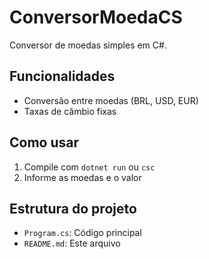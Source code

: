 # ConversorMoedaCS

Conversor de moedas simples em C#.

## Funcionalidades
- Conversão entre moedas (BRL, USD, EUR)
- Taxas de câmbio fixas

## Como usar
1. Compile com `dotnet run` ou `csc`
2. Informe as moedas e o valor

## Estrutura do projeto
- `Program.cs`: Código principal
- `README.md`: Este arquivo
